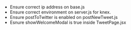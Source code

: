 - Ensure correct ip address on base.js
- Ensure correct environment on server.js for knex.
- Ensure postToTwitter is enabled on postNewTweet.js
- Esnure showWelcomeModal is true inside TweetPage.jsx